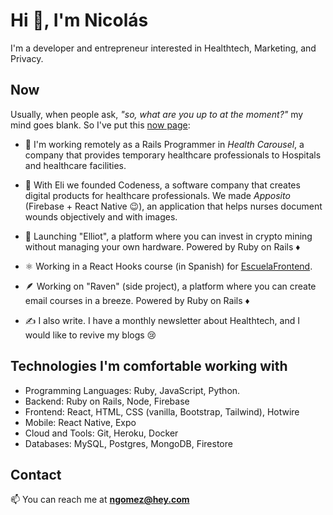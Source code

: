 # Hi 👋, I'm Nicolás

I'm a developer and entrepreneur interested in Healthtech, Marketing, and Privacy.

## Now

Usually, when people ask, _"so, what are you up to at the moment?"_ my mind goes blank. So I've put this [now page](https://nownownow.com/about):

- 💼 I'm working remotely as a Rails Programmer in _Health Carousel_, a company that provides temporary healthcare professionals to Hospitals and healthcare facilities.

- 🦕 With Eli we founded Codeness, a software company that creates digital products for healthcare professionals. We made _Apposito_ (Firebase + React Native 😉), an application that helps nurses document wounds objectively and with images.

- 🤖 Launching "Elliot", a platform where you can invest in crypto mining without managing your own hardware. Powered by Ruby on Rails ♦️

- ⚛️ Working in a React Hooks course (in Spanish) for [EscuelaFrontend](https://escuelafrontend.com/).

- 🪶 Working on "Raven" (side project), a platform where you can create email courses in a breeze. Powered by Ruby on Rails ♦️

- ✍️ I also write. I have a monthly newsletter about Healthtech, and I would like to revive my blogs 😢

## Technologies I'm comfortable working with

- Programming Languages: Ruby, JavaScript, Python.
- Backend: Ruby on Rails, Node, Firebase
- Frontend: React, HTML, CSS (vanilla, Bootstrap, Tailwind), Hotwire
- Mobile: React Native, Expo
- Cloud and Tools: Git, Heroku, Docker
- Databases: MySQL, Postgres, MongoDB, Firestore

## Contact

📫 You can reach me at **ngomez@hey.com**
